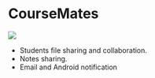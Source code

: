 CourseMates
===========

<p style="image align: left"><img src="https://github.com/CourseMates/CourseMates/blob/master/Images/CourseMate.gif?raw=true"/></p>

* Students file sharing and collaboration.
* Notes sharing.
* Email and Android notification
